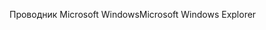 <span data-ttu-id="ae173-101">Проводник Microsoft Windows</span><span class="sxs-lookup"><span data-stu-id="ae173-101">Microsoft Windows Explorer</span></span>